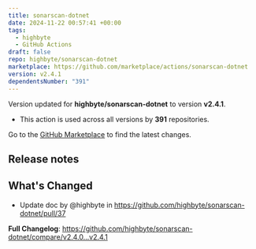 ```yaml
---
title: sonarscan-dotnet
date: 2024-11-22 00:57:41 +00:00
tags:
  - highbyte
  - GitHub Actions
draft: false
repo: highbyte/sonarscan-dotnet
marketplace: https://github.com/marketplace/actions/sonarscan-dotnet
version: v2.4.1
dependentsNumber: "391"
---
```



Version updated for **highbyte/sonarscan-dotnet** to version **v2.4.1**.
- This action is used across all versions by **391** repositories.

Go to the [GitHub Marketplace](https://github.com/marketplace/actions/sonarscan-dotnet) to find the latest changes.

## Release notes

## What's Changed
* Update doc by @highbyte in https://github.com/highbyte/sonarscan-dotnet/pull/37


**Full Changelog**: https://github.com/highbyte/sonarscan-dotnet/compare/v2.4.0...v2.4.1
